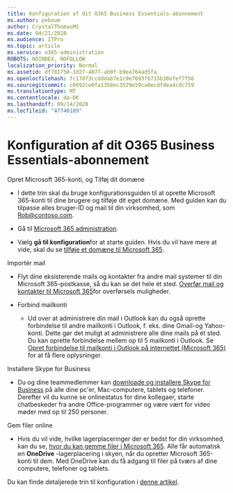 ```yaml
---
title: Konfiguration af dit O365 Business Essentials-abonnement
ms.author: pebaum
author: CrystalThomasMS
ms.date: 04/21/2020
ms.audience: ITPro
ms.topic: article
ms.service: o365-administration
ROBOTS: NOINDEX, NOFOLLOW
localization_priority: Normal
ms.assetid: df781750-3d27-4077-ab0f-b9ea764ad5fa
ms.openlocfilehash: fc17d73ccdddab7e1c9e7693f6715b38efef7f56
ms.sourcegitcommit: c6692ce0fa1358ec3529e59ca0ecdfdea4cdc759
ms.translationtype: MT
ms.contentlocale: da-DK
ms.lasthandoff: 09/14/2020
ms.locfileid: "47740109"
---
```

# <a name="setting-up-your-o365-business-essentials-subscription"></a>Konfiguration af dit O365 Business Essentials-abonnement

Opret Microsoft 365-konti, og Tilføj dit domæne
  
- I dette trin skal du bruge konfigurationsguiden til at oprette Microsoft 365-konti til dine brugere og tilføje dit eget domæne. Med guiden kan du tilpasse alles bruger-ID og mail til din virksomhed, som [Rob@contoso.com](mailto:rob@contoso.com).
    
- Gå til [Microsoft 365 administration](https://login.partner.microsoftonline.cn/).
    
- Vælg **gå til konfiguration**for at starte guiden. Hvis du vil have mere at vide, skal du se [tilføje et domæne til Microsoft 365](https://docs.microsoft.com/microsoft-365/admin/setup/add-domain).
    
Importér mail
  
- Flyt dine eksisterende mails og kontakter fra andre mail systemer til din Microsoft 365-postkasse, så du kan se det hele ét sted. [Overfør mail og kontakter til Microsoft 365](https://docs.microsoft.com/microsoft-365/admin/setup/migrate-email-and-contacts-admin)for overførsels muligheder.
    
- Forbind mailkonti
    
  - Ud over at administrere din mail i Outlook kan du også oprette forbindelse til andre mailkonti i Outlook, f. eks. dine Gmail-og Yahoo-konti. Dette gør det muligt at administrere alle dine mails på ét sted. Du kan oprette forbindelse mellem op til 5 mailkonti i Outlook. Se [Opret forbindelse til mailkonti i Outlook på internettet (Microsoft 365)](https://support.office.com/Article/Connect-email-accounts-in-Outlook-on-the-web-Office-365-d7012ff0-924f-4f78-8aca-c3912d886c4d) for at få flere oplysninger. 
    
Installere Skype for Business
  
- Du og dine teammedlemmer kan [downloade og installere Skype for Business](https://support.office.com/Article/download-and-install-Skype-for-Business-8a0d4da8-9d58-44f9-9759-5c8f340cb3fb) på alle dine pc'er, Mac-computere, tablets og telefoner. Derefter vil du kunne se onlinestatus for dine kollegaer, starte chatbeskeder fra andre Office-programmer og være vært for video møder med op til 250 personer. 
    
Gem filer online
  
- Hvis du vil vide, hvilke lagerplaceringer der er bedst for din virksomhed, kan du se, [hvor du kan gemme filer i Microsoft 365](https://support.office.com/article/c7c20284-bc94-47f4-9728-d28e9daf0790.aspx). Alle får automatisk en **OneDrive** -lagerplacering i skyen, når du opretter Microsoft 365-konti til dem. Med OneDrive kan du få adgang til filer på tværs af dine computere, telefoner og tablets. 
    
Du kan finde detaljerede trin til konfiguration i [denne artikel](https://docs.microsoft.com/microsoft-365/admin/setup/setup).
  

